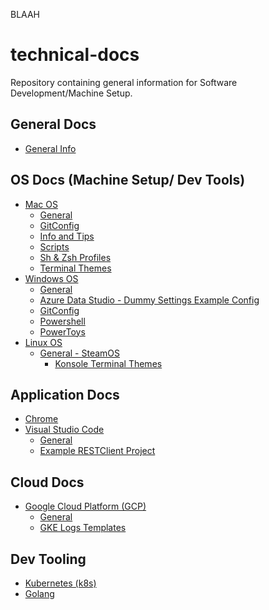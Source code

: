 BLAAH
# technical-docs
Repository containing general information for Software Development/Machine Setup.

## General Docs
- [General Info](/General%20Info/)

## OS Docs (Machine Setup/ Dev Tools)
- [Mac OS](/OS%20Mac/)
    - [General](/OS%20Mac/)
    - [GitConfig](/OS%20Mac/GitConfig/)
    - [Info and Tips](/OS%20Mac/MacOS%20(Info_Tips)/)
    - [Scripts](/OS%20Mac/Scripts/)
    - [Sh & Zsh Profiles](/OS%20Mac/Sh%20_%20Zsh%20Profiles/)
    - [Terminal Themes](OS%20Mac/Terminal%20Themes/README.md)
- [Windows OS](OS%20Windows/)
    - [General]((OS%20Windows/))
    - [Azure Data Studio - Dummy Settings Example Config](/OS%20Windows/Azure%20Data%20Studio%20(Dummy%20Conn%20Sample)/)
    - [GitConfig](/OS%20Windows/GitConfig/)
    - [Powershell](/OS%20Windows/Powershell/)
    - [PowerToys](/OS%20Windows/PowerToys/)
- [Linux OS](/OS%20Linux/)
    - [General - SteamOS](/OS%20Linux/SteamOS/)
        - [Konsole Terminal Themes](/OS%20Linux/SteamOS/Terminal%20Themes%20(Konsole)/)

## Application Docs
- [Chrome](/Application%20Chrome%20Bookmarks%20(Removed%20Personal)/) 
- [Visual Studio Code](/Application%20VS%20Code/)
  - [General](/Application%20VS%20Code/)
  - [Example RESTClient Project](/Application%20VS%20Code/RESTClientTest/)

## Cloud Docs
- [Google Cloud Platform (GCP)](/Cloud%20Google%20Cloud%20Platform%20(GCP)/)
  - [General](/Cloud%20Google%20Cloud%20Platform%20(GCP)/)
  - [GKE Logs Templates](/Cloud%20Google%20Cloud%20Platform%20(GCP)/K8s%20GKE%20Logs%20Template%20-%20Resource%20Levels/)

## Dev Tooling
- [Kubernetes (k8s)](/Tool%20Kubernetes%20(K8s)/)
- [Golang](/Tool%20Golang/)
